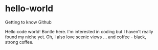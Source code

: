 # hello-world
Getting to know Github

Hello code world! Bontle here. I'm interested in coding but I haven't really found my niche yet. Oh, I also love scenic views ... and coffee - black, strong coffee.
